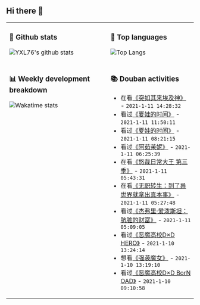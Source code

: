 ## Hi there 👋

<table>
<tr>
<td valign="top" width="54%">

### 🔭 Github stats

![YXL76's github stats](https://github-readme-stats.yxl76.vercel.app/api?username=YXL76&count_private=true&show_icons=true&include_all_commits=true&theme=tokyonight&line_height=28)

</td>

<td valign="top" width="46%">

### 🌱 Top languages

![Top Langs](https://github-readme-stats.yxl76.vercel.app/api/top-langs/?username=YXL76&layout=compact&theme=tokyonight&langs_count=10&hide=HTML,CSS,SCSS)

</td>
</tr>
<tr>
<td valign="top" width="54%">

### 📊 Weekly development breakdown

![Wakatime stats](https://github-readme-stats.yxl76.vercel.app/api/wakatime?username=YXL76&layout=compact&theme=tokyonight)


</td>
<td valign="top" width="46%">

### 📚 Douban activities

- 在看[《突如其来埃及神》](http://movie.douban.com/subject/35043416/) - `2021-1-11 14:28:32`
- 看过[《夏娃的时间》](http://movie.douban.com/subject/4160477/) - `2021-1-11 11:50:11`
- 看过[《夏娃的时间》](http://movie.douban.com/subject/3142767/) - `2021-1-11 08:21:15`
- 看过[《阿茹茉妮》](http://movie.douban.com/subject/24706479/) - `2021-1-11 06:25:39`
- 在看[《悠哉日常大王 第三季》](http://movie.douban.com/subject/33443015/) - `2021-1-11 05:43:31`
- 在看[《无职转生：到了异世界就拿出真本事》](http://movie.douban.com/subject/30513783/) - `2021-1-11 05:27:48`
- 看过[《杰弗里·爱泼斯坦：肮脏的财富》](http://movie.douban.com/subject/35067501/) - `2021-1-11 05:09:05`
- 看过[《恶魔高校D×D HERO》](http://movie.douban.com/subject/27085497/) - `2021-1-10 13:24:14`
- 想看[《强袭魔女》](http://movie.douban.com/subject/3231680/) - `2021-1-10 13:19:10`
- 看过[《恶魔高校D×D BorN OAD》](http://movie.douban.com/subject/26430095/) - `2021-1-10 09:10:58`

</td>
</tr>
</table>

<!--
**YXL76/YXL76** is a ✨ _special_ ✨ repository because its `README.md` (this file) appears on your GitHub profile.

Here are some ideas to get you started:

- 🔭 I’m currently working on ...
- 🌱 I’m currently learning ...
- 👯 I’m looking to collaborate on ...
- 🤔 I’m looking for help with ...
- 💬 Ask me about ...
- 📫 How to reach me: ...
- 😄 Pronouns: ...
- ⚡ Fun fact: ...
-->
